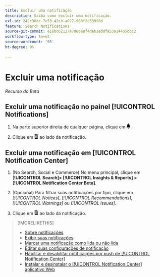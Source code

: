 ```yaml
---
title: Excluir uma notificação
description: Saiba como excluir uma notificação.
exl-id: 242c30dc-7e53-42cb-a027-908f2e53998d
feature: Search Notifications
source-git-commit: e16bc62127a708de8f4deb1eddfa53a14405cbc2
workflow-type: tm+mt
source-wordcount: '95'
ht-degree: 0%

---
```


# Excluir uma notificação

*Recurso do Beta*

## Excluir uma notificação no painel [!UICONTROL Notifications]

1. Na parte superior direita de qualquer página, clique em ![Notificações](/help/search-social-commerce/assets/notifications-panel.png "Notificações").

1. Clique em ![Excluir](/help/search-social-commerce/assets/delete.png "Excluir") ao lado da notificação.

## Excluir uma notificação em [!UICONTROL Notification Center]

1. (No Search, Social e Commerce) No menu principal, clique em **[!UICONTROL Search]> [!UICONTROL Insights & Reports] >[!UICONTROL Notification Center Beta]**.

1. (Opcional) Para filtrar suas notificações por tipo, clique em *[!UICONTROL Notices]*, *[!UICONTROL Recommendations]*, *[!UICONTROL Warnings]* ou *[!UICONTROL Issues]*.

1. Clique em ![Excluir](/help/search-social-commerce/assets/delete.png "Excluir") ao lado da notificação.

>[!MORELIKETHIS]
>
>* [Sobre notificações](/help/search-social-commerce/notifications/notification-about.md)
>* [Exibir suas notificações](notification-view.md)
>* [Marcar uma notificação como lida ou não lida](notification-mark-read-unread.md)
>* [Editar suas configurações de notificação](notification-edit.md)
>* [Habilitar e desabilitar notificações por push de [!UICONTROL Notification Center]](notifications-push-enable-disable.md)
>* [Instalar e desinstalar o [!UICONTROL Notification Center] aplicativo Web](notification-app-install-uninstall.md)
